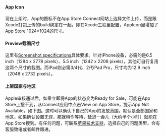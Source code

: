 #### App Icon

现在上架时，App的图标不在App Store Connect网站上选择文件上传，而是跟Xcode打包上传的build绑定在一起，即在Xcode工程里配置，AppIcon里增加了App Store 1024*1024的尺寸。

#### Preview截图尺寸

这里有[Screenshot specifications](https://help.apple.com/app-store-connect/#/devd274dd925)具体要求。针对iPhone设备，必需的是6.5 inch（1284 x 2778 pixels）、5.5 inch（1242 x 2208 pixels），其他可自行复用这两个尺寸的截图。而iPad则必需3/4代、2代iPad Pro，尺寸均为12.9 inch（2048 x 2732 pixels）。

#### 上架国家与地区

Apple审核通过后，如果立即将App的状态变为Ready for Sale，可能在App Store上搜不到，从Connect应用中点击View on App Store，提示App Not Available，如下图。这时可以确认下自己的App的发放范围，默认是全部国家和地区。如果确认设置无误，那就稍作等待，延迟一会儿（大约半个小时）就能在App Store搜到。有任何问题，可联系[苹果技术支持](https://developer.apple.com/contact/topic/select)，选择自己的问题类型，会有客服致电或者邮件跟进。